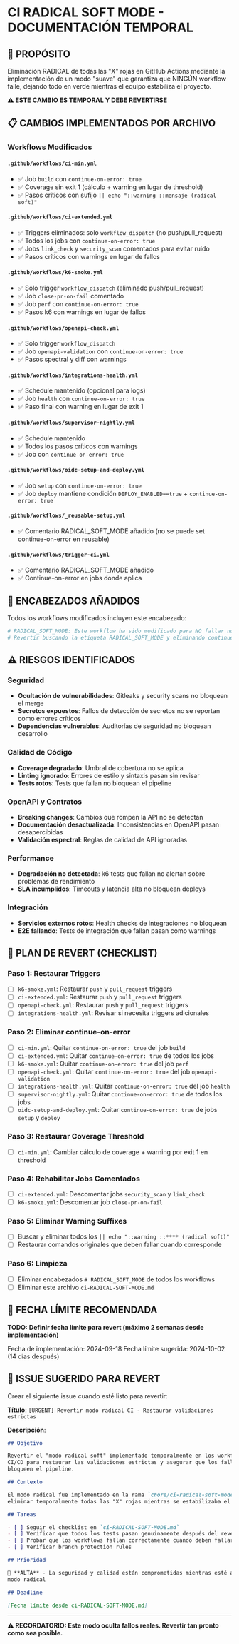 # CI RADICAL SOFT MODE - DOCUMENTACIÓN TEMPORAL

## 🚨 PROPÓSITO

Eliminación RADICAL de todas las "X" rojas en GitHub Actions mediante la
implementación de un modo "suave" que garantiza que NINGÚN workflow falle,
dejando todo en verde mientras el equipo estabiliza el proyecto.

**⚠️ ESTE CAMBIO ES TEMPORAL Y DEBE REVERTIRSE**

## 📋 CAMBIOS IMPLEMENTADOS POR ARCHIVO

### Workflows Modificados

#### `.github/workflows/ci-min.yml`

- ✅ Job `build` con `continue-on-error: true`
- ✅ Coverage sin exit 1 (cálculo + warning en lugar de threshold)
- ✅ Pasos críticos con sufijo `|| echo "::warning ::mensaje (radical soft)"`

#### `.github/workflows/ci-extended.yml`

- ✅ Triggers eliminados: solo `workflow_dispatch` (no push/pull_request)
- ✅ Todos los jobs con `continue-on-error: true`
- ✅ Jobs `link_check` y `security_scan` comentados para evitar ruido
- ✅ Pasos críticos con warnings en lugar de fallos

#### `.github/workflows/k6-smoke.yml`

- ✅ Solo trigger `workflow_dispatch` (eliminado push/pull_request)
- ✅ Job `close-pr-on-fail` comentado
- ✅ Job `perf` con `continue-on-error: true`
- ✅ Pasos k6 con warnings en lugar de fallos

#### `.github/workflows/openapi-check.yml`

- ✅ Solo trigger `workflow_dispatch`
- ✅ Job `openapi-validation` con `continue-on-error: true`
- ✅ Pasos spectral y diff con warnings

#### `.github/workflows/integrations-health.yml`

- ✅ Schedule mantenido (opcional para logs)
- ✅ Job `health` con `continue-on-error: true`
- ✅ Paso final con warning en lugar de exit 1

#### `.github/workflows/supervisor-nightly.yml`

- ✅ Schedule mantenido
- ✅ Todos los pasos críticos con warnings
- ✅ Job con `continue-on-error: true`

#### `.github/workflows/oidc-setup-and-deploy.yml`

- ✅ Job `setup` con `continue-on-error: true`
- ✅ Job `deploy` mantiene condición `DEPLOY_ENABLED==true` +
  `continue-on-error: true`

#### `.github/workflows/_reusable-setup.yml`

- ✅ Comentario RADICAL_SOFT_MODE añadido (no se puede set continue-on-error en
  reusable)

#### `.github/workflows/trigger-ci.yml`

- ✅ Comentario RADICAL_SOFT_MODE añadido
- ✅ Continue-on-error en jobs donde aplica

## 🎯 ENCABEZADOS AÑADIDOS

Todos los workflows modificados incluyen este encabezado:

```yaml
# RADICAL_SOFT_MODE: Este workflow ha sido modificado para NO fallar nunca.
# Revertir buscando la etiqueta RADICAL_SOFT_MODE y eliminando continue-on-error / restaurando triggers.
```

## ⚠️ RIESGOS IDENTIFICADOS

### Seguridad

- **Ocultación de vulnerabilidades**: Gitleaks y security scans no bloquean el
  merge
- **Secretos expuestos**: Fallos de detección de secretos no se reportan como
  errores críticos
- **Dependencias vulnerables**: Auditorías de seguridad no bloquean desarrollo

### Calidad de Código

- **Coverage degradado**: Umbral de cobertura no se aplica
- **Linting ignorado**: Errores de estilo y sintaxis pasan sin revisar
- **Tests rotos**: Tests que fallan no bloquean el pipeline

### OpenAPI y Contratos

- **Breaking changes**: Cambios que rompen la API no se detectan
- **Documentación desactualizada**: Inconsistencias en OpenAPI pasan
  desapercibidas
- **Validación espectral**: Reglas de calidad de API ignoradas

### Performance

- **Degradación no detectada**: k6 tests que fallan no alertan sobre problemas
  de rendimiento
- **SLA incumplidos**: Timeouts y latencia alta no bloquean deploys

### Integración

- **Servicios externos rotos**: Health checks de integraciones no bloquean
- **E2E fallando**: Tests de integración que fallan pasan como warnings

## 📅 PLAN DE REVERT (CHECKLIST)

### Paso 1: Restaurar Triggers

- [ ] `k6-smoke.yml`: Restaurar `push` y `pull_request` triggers
- [ ] `ci-extended.yml`: Restaurar `push` y `pull_request` triggers
- [ ] `openapi-check.yml`: Restaurar `push` y `pull_request` triggers
- [ ] `integrations-health.yml`: Revisar si necesita triggers adicionales

### Paso 2: Eliminar continue-on-error

- [ ] `ci-min.yml`: Quitar `continue-on-error: true` del job `build`
- [ ] `ci-extended.yml`: Quitar `continue-on-error: true` de todos los jobs
- [ ] `k6-smoke.yml`: Quitar `continue-on-error: true` del job `perf`
- [ ] `openapi-check.yml`: Quitar `continue-on-error: true` del job
      `openapi-validation`
- [ ] `integrations-health.yml`: Quitar `continue-on-error: true` del job
      `health`
- [ ] `supervisor-nightly.yml`: Quitar `continue-on-error: true` de todos los
      jobs
- [ ] `oidc-setup-and-deploy.yml`: Quitar `continue-on-error: true` de jobs
      `setup` y `deploy`

### Paso 3: Restaurar Coverage Threshold

- [ ] `ci-min.yml`: Cambiar cálculo de coverage + warning por exit 1 en
      threshold

### Paso 4: Rehabilitar Jobs Comentados

- [ ] `ci-extended.yml`: Descomentar jobs `security_scan` y `link_check`
- [ ] `k6-smoke.yml`: Descomentar job `close-pr-on-fail`

### Paso 5: Eliminar Warning Suffixes

- [ ] Buscar y eliminar todos los `|| echo "::warning ::**** (radical soft)"`
- [ ] Restaurar comandos originales que deben fallar cuando corresponde

### Paso 6: Limpieza

- [ ] Eliminar encabezados `# RADICAL_SOFT_MODE` de todos los workflows
- [ ] Eliminar este archivo `ci-RADICAL-SOFT-MODE.md`

## 📆 FECHA LÍMITE RECOMENDADA

**TODO: Definir fecha límite para revert (máximo 2 semanas desde
implementación)**

Fecha de implementación: 2024-09-18 Fecha límite sugerida: 2024-10-02 (14 días
después)

## 🎫 ISSUE SUGERIDO PARA REVERT

Crear el siguiente issue cuando esté listo para revertir:

**Título**:
`[URGENT] Revertir modo radical CI - Restaurar validaciones estrictas`

**Descripción**:

```markdown
## Objetivo

Revertir el "modo radical soft" implementado temporalmente en los workflows de
CI/CD para restaurar las validaciones estrictas y asegurar que los fallos reales
bloqueen el pipeline.

## Contexto

El modo radical fue implementado en la rama `chore/ci-radical-soft-mode` para
eliminar temporalmente todas las "X" rojas mientras se estabilizaba el proyecto.

## Tareas

- [ ] Seguir el checklist en `ci-RADICAL-SOFT-MODE.md`
- [ ] Verificar que todos los tests pasan genuinamente después del revert
- [ ] Probar que los workflows fallan correctamente cuando deben fallar
- [ ] Verificar branch protection rules

## Prioridad

🚨 **ALTA** - La seguridad y calidad están comprometidas mientras esté activo el
modo radical

## Deadline

[Fecha límite desde ci-RADICAL-SOFT-MODE.md]
```

---

**⚠️ RECORDATORIO: Este modo oculta fallos reales. Revertir tan pronto como sea
posible.**
